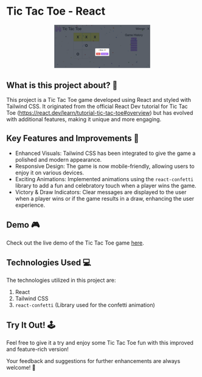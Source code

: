 # Tic Tac Toe - React
<p align="center">
  <img src="image.png" alt="Tic Tac Toe Demo" width="50%">
</p>


## What is this project about? 🤔
This project is a Tic Tac Toe game developed using React and styled with Tailwind CSS. It originated from the official React Dev tutorial for Tic Tac Toe (https://react.dev/learn/tutorial-tic-tac-toe#overview) but has evolved with additional features, making it unique and more engaging.

## Key Features and Improvements 🚀
* Enhanced Visuals: Tailwind CSS has been integrated to give the game a polished and modern appearance.
* Responsive Design: The game is now mobile-friendly, allowing users to enjoy it on various devices.
* Exciting Animations: Implemented animations using the `react-confetti` library to add a fun and celebratory touch when a player wins the game.
* Victory & Draw Indicators: Clear messages are displayed to the user when a player wins or if the game results in a draw, enhancing the user experience.

## Demo 🎮
Check out the live demo of the Tic Tac Toe game [here](https://redwan-tic-tac-toe.netlify.app).

## Technologies Used 💻
The technologies utilized in this project are:
1. React
2. Tailwind CSS
3. `react-confetti` (Library used for the confetti animation)

## Try It Out! 🕹️
Feel free to give it a try and enjoy some Tic Tac Toe fun with this improved and feature-rich version!

Your feedback and suggestions for further enhancements are always welcome! 🙌